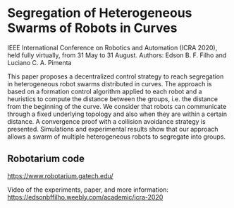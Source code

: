 
# Segregation of Heterogeneous Swarms of Robots in Curves
IEEE International Conference on Robotics and Automation (ICRA 2020), held fully virtually, from 31 May to 31 August.
Authors: Edson B. F. Filho and Luciano C. A. Pimenta

This paper proposes a decentralized control strategy to reach segregation in heterogeneous robot swarms distributed in curves. The approach is based on a formation control algorithm applied to each robot and a heuristics to compute the distance between the groups, i.e. the distance from the beginning of the curve. We consider that robots can communicate through a fixed underlying topology and also when they are within a certain distance. A convergence proof with a collision avoidance strategy is presented. Simulations and experimental results show that our approach allows a swarm of multiple heterogeneous robots to segregate into groups.

## Robotarium code

https://www.robotarium.gatech.edu/


Video of the experiments, paper, and more information:
https://edsonbffilho.weebly.com/academic/icra-2020
